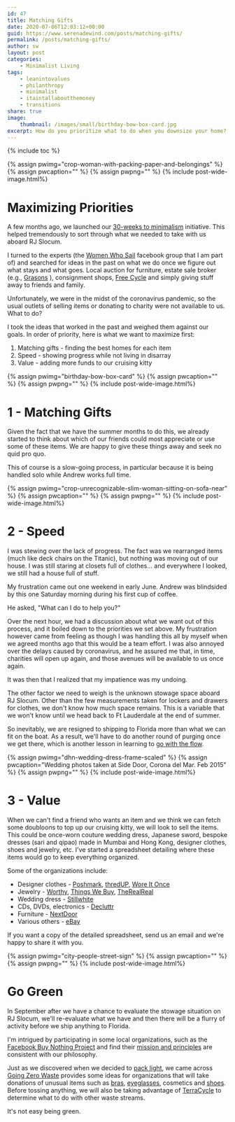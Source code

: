 ```yaml
---
id: 47
title: Matching Gifts
date: 2020-07-06T12:03:12+00:00
guid: https://www.serenadewind.com/posts/matching-gifts/
permalink: /posts/matching-gifts/
author: sw
layout: post
categories:
    - Minimalist Living
tags:
    - leanintovalues
    - philanthropy
    - minimalist
    - itaintallaboutthemoney
    - transitions
share: true
image:
    thumbnail: /images/small/birthday-bow-box-card.jpg 
excerpt: How do you prioritize what to do when you downsize your home? We independently came to the same conclusion - to maximize matching gifts is our first priority, then speed and lastly value. 
---
```

{% include toc %}

{% assign pwimg="crop-woman-with-packing-paper-and-belongings" %}
{% assign pwcaption="" %}
{% assign pwpng="" %}
{% include post-wide-image.html%}

# Maximizing Priorities

A few months ago, we launched our [30-weeks to minimalism](/posts/30-weeks-to-minimalism/) initiative. This helped tremendously to sort through what we needed to take with us aboard RJ Slocum.

I turned to the experts (the [Women Who Sail](https://www.facebook.com/groups/WomenWhoSail/) facebook group that I am part of) and searched for ideas in the past on what we do once we figure out what stays and what goes. Local auction for furniture, estate sale broker (e.g., [Grasons](https://www.grasons.com/estate-sale-companies/north-orange-county-estate-sales/) ), consignment shops, [Free Cycle](https://www.freecycle.org/) and simply giving stuff away to friends and family.

Unfortunately, we were in the midst of the coronavirus pandemic, so the usual outlets of selling items or donating to charity were not available to us. What to do?

I took the ideas that worked in the past and weighed them against our goals. In order of priority, here is what we want to maximize first:

1.  Matching gifts - finding the best homes for each item
2.  Speed - showing progress while not living in disarray
3.  Value - adding more funds to our cruising kitty

{% assign pwimg="birthday-bow-box-card" %}
{% assign pwcaption="" %}
{% assign pwpng="" %}
{% include post-wide-image.html%}

# 1 - Matching Gifts

Given the fact that we have the summer months to do this, we already started to think about which of our friends could most appreciate or use some of these items. We are happy to give these things away and seek no quid pro quo.

This of course is a slow-going process, in particular because it is being handled solo while Andrew works full time.

{% assign pwimg="crop-unrecognizable-slim-woman-sitting-on-sofa-near" %}
{% assign pwcaption="" %}
{% assign pwpng="" %}
{% include post-wide-image.html%}

# 2 - Speed

I was stewing over the lack of progress. The fact was we rearranged items (much like deck chairs on the Titanic), but nothing was moving out of our house. I was still staring at closets full of clothes... and everywhere I looked, we still had a house full of stuff.

My frustration came out one weekend in early June. Andrew was blindsided by this one Saturday morning during his first cup of coffee.

He asked, "What can I do to help you?"

Over the next hour, we had a discussion about what we want out of this process, and it boiled down to the priorities we set above. My frustration however came from feeling as though I was handling this all by myself when we agreed months ago that this would be a team effort. I was also annoyed over the delays caused by coronavirus, and he assured me that, in time, charities will open up again, and those avenues will be available to us once again.

It was then that I realized that my impatience was my undoing.

The other factor we need to weigh is the unknown stowage space aboard RJ Slocum. Other than the few measurements taken for lockers and drawers for clothes, we don't know how much space remains. This is a variable that we won't know until we head back to Ft Lauderdale at the end of summer.

So inevitably, we are resigned to shipping to Florida more than what we can fit on the boat. As a result, we'll have to do another round of purging once we get there, which is another lesson in learning to [go with the flow](/posts/going-with-the-flow/).

{% assign pwimg="dhn-wedding-dress-frame-scaled" %}
{% assign pwcaption="Wedding photos taken at Side Door, Corona del Mar. Feb 2015" %}
{% assign pwpng="" %}
{% include post-wide-image.html%}

# 3 - Value

When we can't find a friend who wants an item and we think we can fetch some doubloons to top up our cruising kitty, we will look to sell the items. This could be once-worn couture wedding dress, Japanese sword, bespoke dresses (sari and qipao) made in Mumbai and Hong Kong, designer clothes, shoes and jewelry, etc. I've started a spreadsheet detailing where these items would go to keep everything organized.

Some of the organizations include:

-   Designer clothes - [Poshmark](https://poshmark.com/), [thredUP](https://www.thredup.com/), [Wore It Once](https://www.woreitonce.com/)
-   Jewelry - [Worthy](https://www.worthy.com/), [Things We Buy](https://www.thingswebuy.com/), [TheRealReal](https://www.therealreal.com/)
-   Wedding dress - [Stillwhite](https://www.stillwhite.com/)
-   CDs, DVDs, electronics - [Decluttr](https://www.decluttr.com/)
-   Furniture - [NextDoor](https://nextdoor.com/)
-   Various others - [eBay](https://ebay.com/)

If you want a copy of the detailed spreadsheet, send us an email and we're happy to share it with you.

{% assign pwimg="city-people-street-sign" %}
{% assign pwcaption="" %}
{% assign pwpng="" %}
{% include post-wide-image.html%}

# Go Green

In September after we have a chance to evaluate the stowage situation on RJ Slocum, we'll re-evaluate what we have and then there will be a flurry of activity before we ship anything to Florida.

I'm intrigued by participating in some local organizations, such as the [Facebook Buy Nothing Project](https://www.facebook.com/BuyNothingProject/) and find their [mission and principles](https://buynothingproject.org/about/mission-and-principles/) are consistent with our philosophy.

Just as we discovered when we decided to [pack light](/posts/packing-light/), we came across [Going Zero Waste](https://www.goingzerowaste.com/blog/how-to-donate-or-recycle-unusual-items) provides some ideas for organizations that will take donations of unusual items such as [bras](http://www.donateswimsuits.com/), [eyeglasses](https://www.lionsclubs.org/en/resources-for-members/resource-center/recycle-eyeglasses), cosmetics and [shoes](http://www.morefoundationgroup.org/how-it-works/). Before tossing anything, we will also be taking advantage of [TerraCycle](https://www.terracycle.com/en-US/) to determine what to do with other waste streams.

It's not easy being green.